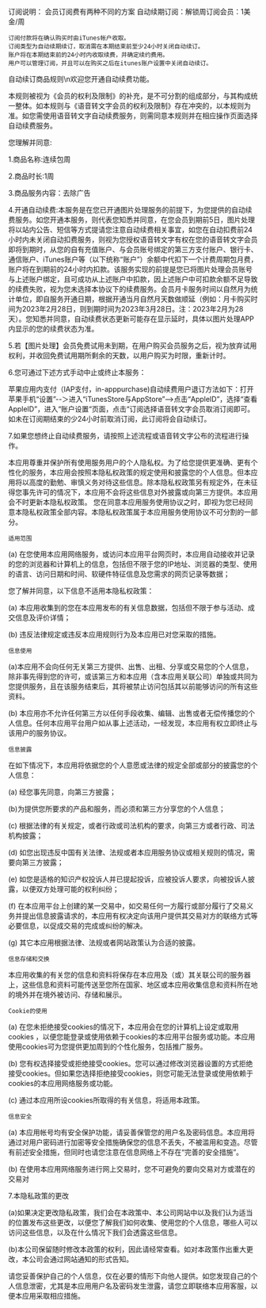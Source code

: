 订阅说明： 会员订阅费有两种不同的方案 自动续期订阅：解锁周订阅会员：1美金/周

    订阅付款将在确认购买时由iTunes帐户收取。
    订阅类型为自动续期续订，取消需在本期结束前至少24小时关闭自动续订。
    账户将在本期结束前的24小时内收取续费，并确定续约费用。
    用户可以管理订阅，并且可以在购买之后在itunes账户设置中关闭自动续订。

自动续订商品规则\n欢迎您开通自动续费功能。

本规则被视为《会员的权利及限制》的补充，是不可分割的组成部分，与其构成统一整体。如本规则与《语音转文字会员的权利及限制》存在冲突的，以本规则为准。如您需使用语音转文字自动续费服务，则需同意本规则并在相应操作页面选择自动续费服务。

您理解并同意:

1.商品名称:连续包周

2.商品时长:1周

3.商品服务内容：去除广告

4.开通自动续费:本服务是在您已开通图片处理服务的前提下，为您提供的自动续费服务。如您开通本服务，则代表您知悉并同意，在您会员到期前5日，图片处理将以站内公告、短信等方式提请您注意自动续费相关事宜，如您在自动扣费前24小时内未关闭自动扣费服务，则视为您授权语音转文字有权在您的语音转文字会员即将到期时，从您的自有充值账户、与会员账号绑定的第三方支付账户、银行卡、通信账户、iTunes账户等（以下统称“账户”）余额中代扣下一个计费周期包月费，账户将在到期前的24小时内扣款。该服务实现的前提是您已将图片处理会员账号与上述账户绑定，且可成功从上述账户中扣款，因上述账户中可扣款余额不足导致的续费失败，视为您未选择本协议下的续费服务。会员月卡服务时间以自然月为统计单位，即自服务开通日期，根据开通当月自然月天数做顺延（例如：月卡购买时间为2023年2月28日，则到期时间为2023年3月28日。注：2023年2月为28天）。您知悉并同意，自动续费状态更新可能存在显示延时，具体以图片处理APP内显示的您的续费状态为准。

5.若【图片处理】会员免费试用未到期，在用户购买会员服务之后，视为放弃试用权利，并收回免费试用期所剩余的天数，以用户购买为时限，重新计时。

6.您可通过下述方式手动中止或终止本服务：

苹果应用内支付（IAP支付，in-apppurchase)自动续费用户退订方法如下：打开苹果手机“设置”--＞进入“iTunesStore与AppStore”-->点击“AppleID”，选择“查看AppleID”，进入“账户设置“页面，点击“订阅选择语音转文字会员取消订阅即可。如未在订阅期结束的少24小时前取消订阅，此订阅将会自动续订。

7.如果您想终止自动续费服务，请按照上述流程或语音转文字公布的流程进行操作。

本应用尊重并保护所有使用服务用户的个人隐私权。为了给您提供更准确、更有个性化的服务，本应用会按照本隐私权政策的规定使用和披露您的个人信息。但本应用将以高度的勤勉、审慎义务对待这些信息。除本隐私权政策另有规定外，在未征得您事先许可的情况下，本应用不会将这些信息对外披露或向第三方提供。本应用会不时更新本隐私权政策。 您在同意本应用服务使用协议之时，即视为您已经同意本隐私权政策全部内容。本隐私权政策属于本应用服务使用协议不可分割的一部分。

    适用范围

(a) 在您使用本应用网络服务，或访问本应用平台网页时，本应用自动接收并记录的您的浏览器和计算机上的信息，包括但不限于您的IP地址、浏览器的类型、使用的语言、访问日期和时间、软硬件特征信息及您需求的网页记录等数据；

您了解并同意，以下信息不适用本隐私权政策：

(a) 本应用收集到的您在本应用发布的有关信息数据，包括但不限于参与活动、成交信息及评价详情；

(b) 违反法律规定或违反本应用规则行为及本应用已对您采取的措施。

    信息使用

(a)本应用不会向任何无关第三方提供、出售、出租、分享或交易您的个人信息，除非事先得到您的许可，或该第三方和本应用（含本应用关联公司）单独或共同为您提供服务，且在该服务结束后，其将被禁止访问包括其以前能够访问的所有这些资料。

(b) 本应用亦不允许任何第三方以任何手段收集、编辑、出售或者无偿传播您的个人信息。任何本应用平台用户如从事上述活动，一经发现，本应用有权立即终止与该用户的服务协议。

    信息披露

在如下情况下，本应用将依据您的个人意愿或法律的规定全部或部分的披露您的个人信息：

(a) 经您事先同意，向第三方披露；

(b)为提供您所要求的产品和服务，而必须和第三方分享您的个人信息；

(c) 根据法律的有关规定，或者行政或司法机构的要求，向第三方或者行政、司法机构披露；

(d) 如您出现违反中国有关法律、法规或者本应用服务协议或相关规则的情况，需要向第三方披露；

(e) 如您是适格的知识产权投诉人并已提起投诉，应被投诉人要求，向被投诉人披露，以便双方处理可能的权利纠纷；

(f) 在本应用平台上创建的某一交易中，如交易任何一方履行或部分履行了交易义务并提出信息披露请求的，本应用有权决定向该用户提供其交易对方的联络方式等必要信息，以促成交易的完成或纠纷的解决。

(g) 其它本应用根据法律、法规或者网站政策认为合适的披露。

    信息存储和交换

本应用收集的有关您的信息和资料将保存在本应用及（或）其关联公司的服务器上，这些信息和资料可能传送至您所在国家、地区或本应用收集信息和资料所在地的境外并在境外被访问、存储和展示。

    Cookie的使用

(a) 在您未拒绝接受cookies的情况下，本应用会在您的计算机上设定或取用cookies ，以便您能登录或使用依赖于cookies的本应用平台服务或功能。本应用使用cookies可为您提供更加周到的个性化服务，包括推广服务。

(b) 您有权选择接受或拒绝接受cookies。您可以通过修改浏览器设置的方式拒绝接受cookies。但如果您选择拒绝接受cookies，则您可能无法登录或使用依赖于cookies的本应用网络服务或功能。

(c) 通过本应用所设cookies所取得的有关信息，将适用本政策。

    信息安全

(a) 本应用帐号均有安全保护功能，请妥善保管您的用户名及密码信息。本应用将通过对用户密码进行加密等安全措施确保您的信息不丢失，不被滥用和变造。尽管有前述安全措施，但同时也请您注意在信息网络上不存在“完善的安全措施”。

(b) 在使用本应用网络服务进行网上交易时，您不可避免的要向交易对方或潜在的交易对

7.本隐私政策的更改

(a)如果决定更改隐私政策，我们会在本政策中、本公司网站中以及我们认为适当的位置发布这些更改，以便您了解我们如何收集、使用您的个人信息，哪些人可以访问这些信息，以及在什么情况下我们会透露这些信息。

(b)本公司保留随时修改本政策的权利，因此请经常查看。如对本政策作出重大更改，本公司会通过网站通知的形式告知。

请您妥善保护自己的个人信息，仅在必要的情形下向他人提供。如您发现自己的个人信息泄密，尤其是本应用用户名及密码发生泄露，请您立即联络本应用客服，以便本应用采取相应措施。

